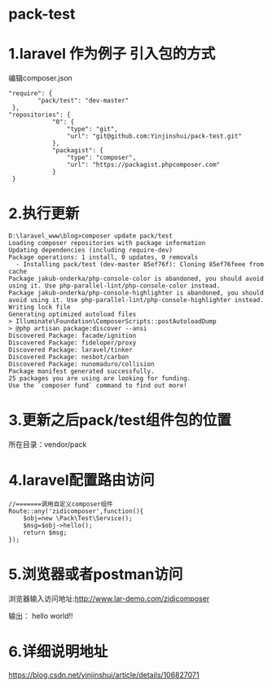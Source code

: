 # pack-test

# 1.laravel 作为例子 引入包的方式

编辑composer.json

    
    "require": {
            "pack/test": "dev-master"
     },
    "repositories": {
                "0": {
                    "type": "git",
                    "url": "git@github.com:Yinjinshui/pack-test.git"
                },
                "packagist": {
                    "type": "composer",
                    "url": "https://packagist.phpcomposer.com"
                }
     }




# 2.执行更新


    D:\laravel_www\blog>composer update pack/test
    Loading composer repositories with package information                                               Updating dependencies (including require-dev)
    Package operations: 1 install, 0 updates, 0 removals
      - Installing pack/test (dev-master 85ef76f): Cloning 85ef76feee from cache
    Package jakub-onderka/php-console-color is abandoned, you should avoid using it. Use php-parallel-lint/php-console-color instead.
    Package jakub-onderka/php-console-highlighter is abandoned, you should avoid using it. Use php-parallel-lint/php-console-highlighter instead.
    Writing lock file
    Generating optimized autoload files
    > Illuminate\Foundation\ComposerScripts::postAutoloadDump
    > @php artisan package:discover --ansi
    Discovered Package: facade/ignition
    Discovered Package: fideloper/proxy
    Discovered Package: laravel/tinker
    Discovered Package: nesbot/carbon
    Discovered Package: nunomaduro/collision
    Package manifest generated successfully.
    25 packages you are using are looking for funding.
    Use the `composer fund` command to find out more!
    

# 3.更新之后pack/test组件包的位置

 所在目录：vendor/pack

 
# 4.laravel配置路由访问


    //=======调用自定义composer组件
    Route::any('zidicomposer',function(){
        $obj=new \Pack\Test\Service();
        $msg=$obj->hello();
        return $msg;
    });
    
# 5.浏览器或者postman访问
 
 浏览器输入访问地址:http://www.lar-demo.com/zidicomposer
 
 输出：   hello world!! 
 
# 6.详细说明地址
   https://blog.csdn.net/yinjinshui/article/details/106827071  